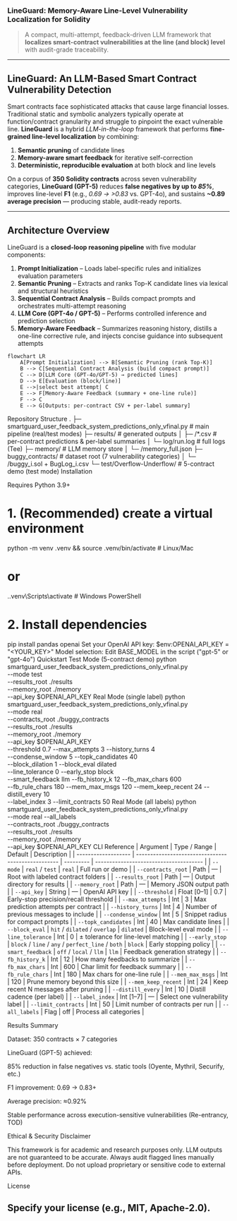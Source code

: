 ### LineGuard: Memory-Aware Line-Level Vulnerability Localization for Solidity

> A compact, multi-attempt, feedback-driven LLM framework that **localizes smart-contract vulnerabilities at the line (and block) level** with audit-grade traceability.

---

## LineGuard: An LLM-Based Smart Contract Vulnerability Detection

Smart contracts face sophisticated attacks that cause large financial losses. Traditional static and symbolic analyzers typically operate at function/contract granularity and struggle to pinpoint the exact vulnerable line. **LineGuard** is a hybrid *LLM-in-the-loop* framework that performs **fine-grained line-level localization** by combining:
1. **Semantic pruning** of candidate lines  
2. **Memory-aware smart feedback** for iterative self-correction  
3. **Deterministic, reproducible evaluation** at both block and line levels  

On a corpus of **350 Solidity contracts** across seven vulnerability categories, **LineGuard (GPT-5)** reduces **false negatives by up to _85%_**, improves line-level **F1** (e.g., _0.69 → >0.83_ vs. GPT-4o), and sustains **~0.89 average precision** — producing stable, audit-ready reports.

---

## Architecture Overview

LineGuard is a **closed-loop reasoning pipeline** with five modular components:

1. **Prompt Initialization** – Loads label-specific rules and initializes evaluation parameters  
2. **Semantic Pruning** – Extracts and ranks Top-K candidate lines via lexical and structural heuristics  
3. **Sequential Contract Analysis** – Builds compact prompts and orchestrates multi-attempt reasoning  
4. **LLM Core (GPT-4o / GPT-5)** – Performs controlled inference and prediction selection  
5. **Memory-Aware Feedback** – Summarizes reasoning history, distills a one-line corrective rule, and injects concise guidance into subsequent attempts

```mermaid
flowchart LR
    A[Prompt Initialization] --> B[Semantic Pruning (rank Top-K)]
    B --> C[Sequential Contract Analysis (build compact prompt)]
    C --> D[LLM Core (GPT-4o/GPT-5) → predicted lines]
    D --> E[Evaluation (block/line)]
    E -->|select best attempt| C
    E --> F[Memory-Aware Feedback (summary + one-line rule)]
    F --> C
    E --> G[Outputs: per-contract CSV + per-label summary]
```
Repository Structure
.
├─ smartguard_user_feedback_system_predictions_only_vfinal.py   # main pipeline (real/test modes)
├─ results/                                                     # generated outputs
│  ├─ <Label>/*.csv                                            # per-contract predictions & per-label summaries
│  └─ log/run.log                                              # full logs (Tee)
├─ memory/                                                      # LLM memory store
│  └─ <Label>/memory_full.json
├─ buggy_contracts/                                             # dataset root (7 vulnerability categories)
│  └─ <Label>/buggy_i.sol + BugLog_i.csv
└─ test/Overflow-Underflow/                                    # 5-contract demo (test mode)
Installation

Requires Python 3.9+
# 1. (Recommended) create a virtual environment
python -m venv .venv && source .venv/bin/activate     # Linux/Mac
# or
.\.venv\Scripts\activate                              # Windows PowerShell

# 2. Install dependencies
pip install pandas openai
Set your OpenAI API key:
$env:OPENAI_API_KEY = "<YOUR_KEY>"
Model selection: Edit BASE_MODEL in the script ("gpt-5" or "gpt-4o")
Quickstart
Test Mode (5-contract demo)
python smartguard_user_feedback_system_predictions_only_vfinal.py \
  --mode test \
  --results_root ./results \
  --memory_root ./memory \
  --api_key $OPENAI_API_KEY
Real Mode (single label)
python smartguard_user_feedback_system_predictions_only_vfinal.py \
  --mode real \
  --contracts_root ./buggy_contracts \
  --results_root ./results \
  --memory_root ./memory \
  --api_key $OPENAI_API_KEY \
  --threshold 0.7 --max_attempts 3 --history_turns 4 \
  --condense_window 5 --topk_candidates 40 \
  --block_dilation 1 --block_eval dilated \
  --line_tolerance 0 --early_stop block \
  --smart_feedback llm --fb_history_k 12 --fb_max_chars 600 \
  --fb_rule_chars 180 --mem_max_msgs 120 --mem_keep_recent 24 --distill_every 10 \
  --label_index 3 --limit_contracts 50
Real Mode (all labels)
python smartguard_user_feedback_system_predictions_only_vfinal.py \
  --mode real --all_labels \
  --contracts_root ./buggy_contracts \
  --results_root ./results \
  --memory_root ./memory \
  --api_key $OPENAI_API_KEY
CLI Reference
| Argument            | Type / Range                                       | Default   | Description                            |
| ------------------- | -------------------------------------------------- | --------- | -------------------------------------- |
| `--mode`            | `real` / `test`                                    | `real`    | Full run or demo                       |
| `--contracts_root`  | Path                                               | —         | Root with labeled contract folders     |
| `--results_root`    | Path                                               | —         | Output directory for results           |
| `--memory_root`     | Path                                               | —         | Memory JSON output path                |
| `--api_key`         | String                                             | —         | OpenAI API key                         |
| `--threshold`       | Float [0–1]                                        | 0.7       | Early-stop precision/recall threshold  |
| `--max_attempts`    | Int                                                | 3         | Max prediction attempts per contract   |
| `--history_turns`   | Int                                                | 4         | Number of previous messages to include |
| `--condense_window` | Int                                                | 5         | Snippet radius for compact prompts     |
| `--topk_candidates` | Int                                                | 40        | Max candidate lines                    |
| `--block_eval`      | `hit` / `dilated` / `overlap`                      | `dilated` | Block-level eval mode                  |
| `--line_tolerance`  | Int                                                | 0         | ± tolerance for line-level matching    |
| `--early_stop`      | `block` / `line` / `any` / `perfect_line` / `both` | `block`   | Early stopping policy                  |
| `--smart_feedback`  | `off` / `local` / `llm`                            | `llm`     | Feedback generation strategy           |
| `--fb_history_k`    | Int                                                | 12        | How many feedbacks to summarize        |
| `--fb_max_chars`    | Int                                                | 600       | Char limit for feedback summary        |
| `--fb_rule_chars`   | Int                                                | 180       | Max chars for one-line rule            |
| `--mem_max_msgs`    | Int                                                | 120       | Prune memory beyond this size          |
| `--mem_keep_recent` | Int                                                | 24        | Keep recent N messages after pruning   |
| `--distill_every`   | Int                                                | 10        | Distill cadence (per label)            |
| `--label_index`     | Int [1–7]                                          | —         | Select one vulnerability label         |
| `--limit_contracts` | Int                                                | 50        | Limit number of contracts per run      |
| `--all_labels`      | Flag                                               | off       | Process all categories                 |

Results Summary

Dataset: 350 contracts × 7 categories

LineGuard (GPT-5) achieved:

85% reduction in false negatives vs. static tools (Oyente, Mythril, Securify, etc.)

F1 improvement: 0.69 → 0.83+

Average precision: ≈0.92%

Stable performance across execution-sensitive vulnerabilities (Re-entrancy, TOD)

Ethical & Security Disclaimer

This framework is for academic and research purposes only.
LLM outputs are not guaranteed to be accurate. Always audit flagged lines manually before deployment.
Do not upload proprietary or sensitive code to external APIs.

License

Specify your license (e.g., MIT, Apache-2.0).
---
